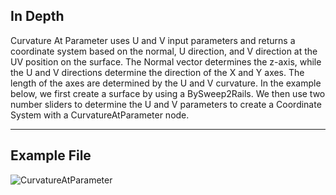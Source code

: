 ## In Depth
Curvature At Parameter uses U and V input parameters and returns a coordinate system based on the normal, U direction, and V direction at the UV position on the surface. The Normal vector determines the z-axis, while the U and V directions determine the direction of the X and Y axes. The length of the axes are determined by the U and V curvature. In the example below, we first create a surface by using a BySweep2Rails. We then use two number sliders to determine the U and V parameters to create a Coordinate System with a CurvatureAtParameter node.
___
## Example File

![CurvatureAtParameter](./Autodesk.DesignScript.Geometry.Surface.CurvatureAtParameter_img.jpg)


